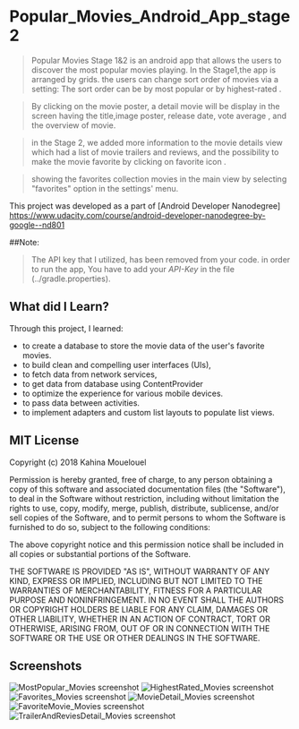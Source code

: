 # Popular_Movies_Android_App_stage2
 
>Popular Movies Stage 1&2 is an android app that allows the users to discover the most popular movies playing.
>In the Stage1,the app is arranged by grids. the users can change sort order of movies via a setting: The sort order can be by most popular or by highest-rated .

>By clicking on the movie poster, a detail movie will be display in the screen having the title,image poster, release date, vote average , and the overview of movie.

>in the Stage 2, we added more information to the movie details view which had a list of movie trailers and reviews, and the possibility to make the movie favorite by clicking on favorite icon .

>showing the favorites collection movies in the main view by selecting "favorites" option in the settings' menu.

This project was developed as a part of [Android Developer Nanodegree] https://www.udacity.com/course/android-developer-nanodegree-by-google--nd801

##Note:

>The API key that I utilized, has been removed from your code. 
>in order to run the app, You have to add your *API-Key* in the file (../gradle.properties).


## What did I Learn?
Through this project, I learned:

- to create a database to store the movie data of the user's favorite movies.
- to build clean and compelling user interfaces (UIs),
- to fetch data from network services, 
- to get data from database using ContentProvider
- to  optimize the experience for various mobile devices.
- to pass data between  activities.
- to implement adapters and custom list layouts to populate list views.

 
## MIT License

Copyright (c) 2018  Kahina Mouelouel

Permission is hereby granted, free of charge, to any person obtaining a copy of this software and associated documentation files (the "Software"), to deal in the Software without restriction, including without limitation the rights
to use, copy, modify, merge, publish, distribute, sublicense, and/or sell copies of the Software, and to permit persons to whom the Software is furnished to do so, subject to the following conditions:

The above copyright notice and this permission notice shall be included in all copies or substantial portions of the Software.

THE SOFTWARE IS PROVIDED "AS IS", WITHOUT WARRANTY OF ANY KIND, EXPRESS OR IMPLIED, INCLUDING BUT NOT LIMITED TO THE WARRANTIES OF MERCHANTABILITY, FITNESS FOR A PARTICULAR PURPOSE AND NONINFRINGEMENT. IN NO EVENT SHALL THE
AUTHORS OR COPYRIGHT HOLDERS BE LIABLE FOR ANY CLAIM, DAMAGES OR OTHER LIABILITY, WHETHER IN AN ACTION OF CONTRACT, TORT OR OTHERWISE, ARISING FROM, OUT OF OR IN CONNECTION WITH THE SOFTWARE OR THE USE OR OTHER DEALINGS IN THE
SOFTWARE.

## Screenshots

![MostPopular_Movies screenshot](./screenshots/popularMoviesPopular.png)
![HighestRated_Movies screenshot](./screenshots/popularMoviesToprated.png)
![Favorites_Movies screenshot](./screenshots/popularMoviesFavorites.png)
![MovieDetail_Movies screenshot](./screenshots/movieDetailunfavorite.png)
![FavoriteMovie_Movies screenshot](./screenshots/movieDetailFavorite.png)
![TrailerAndReviesDetail_Movies screenshot](./screenshots/movieDetailTrailersAndReviews.png) 